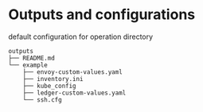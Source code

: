 # Outputs and configurations

default configuration for operation directory

```console
outputs
├── README.md
└── example
    ├── envoy-custom-values.yaml
    ├── inventory.ini
    ├── kube_config
    ├── ledger-custom-values.yaml
    └── ssh.cfg
```
